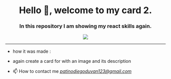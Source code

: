 <div id="header" align="center">

<h1 align="center">Hello 👋, welcome to my card 2.</h1>
<h3 align="center"> In this repository I am showing my react skills again.
</div>

<div id="badges" align="center"><a href="https://github.com/duvan321/duvan321/edit/main/README.md" target="_blank">
<img src="https://img.shields.io/github/gist/last-commit/duvan321?logo=github"/>
</a>
</div>

- - -
- how it was made :

- again create a card for with an image and its description

- 📫 How to contact me
*patinodiegoduvan123@gmail.com*
